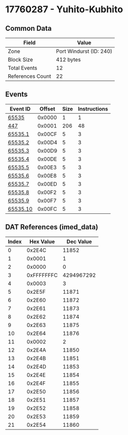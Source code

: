 # 17760287 - Yuhito-Kubhito

## Common Data

| Field            | Value                   |
|------------------|-------------------------|
| Zone             | Port Windurst (ID: 240) |
| Block Size       | 412 bytes               |
| Total Events     | 12                      |
| References Count | 22                      |

## Events

| Event ID                  | Offset   |   Size |   Instructions |
|---------------------------|----------|--------|----------------|
| [65535](./65535.md)       | 0x0000   |      1 |              1 |
| [447](./447.md)           | 0x0001   |    206 |             48 |
| [65535.1](./65535.1.md)   | 0x00CF   |      5 |              3 |
| [65535.2](./65535.2.md)   | 0x00D4   |      5 |              3 |
| [65535.3](./65535.3.md)   | 0x00D9   |      5 |              3 |
| [65535.4](./65535.4.md)   | 0x00DE   |      5 |              3 |
| [65535.5](./65535.5.md)   | 0x00E3   |      5 |              3 |
| [65535.6](./65535.6.md)   | 0x00E8   |      5 |              3 |
| [65535.7](./65535.7.md)   | 0x00ED   |      5 |              3 |
| [65535.8](./65535.8.md)   | 0x00F2   |      5 |              3 |
| [65535.9](./65535.9.md)   | 0x00F7   |      5 |              3 |
| [65535.10](./65535.10.md) | 0x00FC   |      5 |              3 |

## DAT References (imed_data)

|   Index | Hex Value   |   Dec Value |
|---------|-------------|-------------|
|       0 | 0x2E4C      |       11852 |
|       1 | 0x0001      |           1 |
|       2 | 0x0000      |           0 |
|       3 | 0xFFFFFFFC  |  4294967292 |
|       4 | 0x0003      |           3 |
|       5 | 0x2E5F      |       11871 |
|       6 | 0x2E60      |       11872 |
|       7 | 0x2E61      |       11873 |
|       8 | 0x2E62      |       11874 |
|       9 | 0x2E63      |       11875 |
|      10 | 0x2E64      |       11876 |
|      11 | 0x0002      |           2 |
|      12 | 0x2E4A      |       11850 |
|      13 | 0x2E4B      |       11851 |
|      14 | 0x2E4D      |       11853 |
|      15 | 0x2E4E      |       11854 |
|      16 | 0x2E4F      |       11855 |
|      17 | 0x2E50      |       11856 |
|      18 | 0x2E51      |       11857 |
|      19 | 0x2E52      |       11858 |
|      20 | 0x2E53      |       11859 |
|      21 | 0x2E54      |       11860 |
